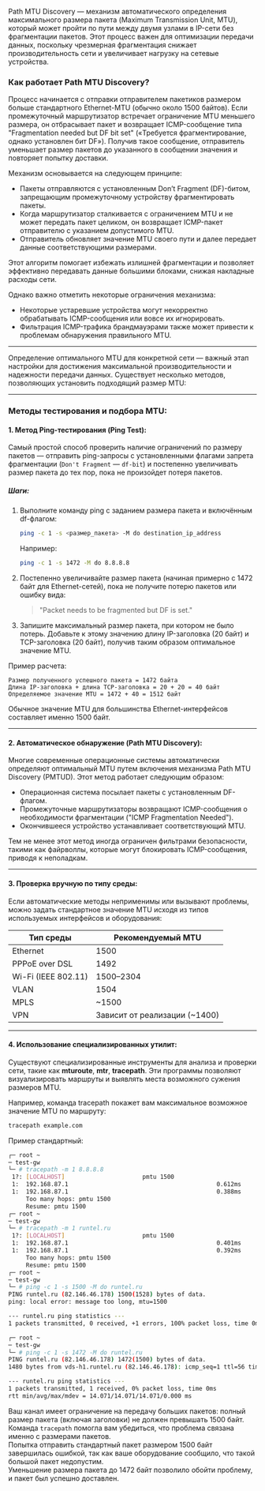 Path MTU Discovery — механизм автоматического определения максимального размера пакета (Maximum Transmission Unit, MTU), который может пройти по пути между двумя узлами в IP-сети без фрагментации пакетов. Этот процесс важен для оптимизации передачи данных, поскольку чрезмерная фрагментация снижает производительность сети и увеличивает нагрузку на сетевые устройства.

### Как работает Path MTU Discovery?

Процесс начинается с отправки отправителем пакетиков размером больше стандартного Ethernet-MTU (обычно около 1500 байтов). Если промежуточный маршрутизатор встречает ограничение MTU меньшего размера, он отбрасывает пакет и возвращает ICMP-сообщение типа "Fragmentation needed but DF bit set" («Требуется фрагментирование, однако установлен бит DF»). Получив такое сообщение, отправитель уменьшает размер пакетов до указанного в сообщении значения и повторяет попытку доставки.

Механизм основывается на следующем принципе:

- Пакеты отправляются с установленным Don’t Fragment (DF)-битом, запрещающим промежуточному устройству фрагментировать пакеты.
- Когда маршрутизатор сталкивается с ограничением MTU и не может передать пакет целиком, он возвращает ICMP-пакет отправителю с указанием допустимого MTU.
- Отправитель обновляет значение MTU своего пути и далее передает данные соответствующими размерами.

Этот алгоритм помогает избежать излишней фрагментации и позволяет эффективно передавать данные большими блоками, снижая накладные расходы сети.

Однако важно отметить некоторые ограничения механизма:

- Некоторые устаревшие устройства могут некорректно обрабатывать ICMP-сообщения или вовсе их игнорировать.
- Фильтрация ICMP-трафика брандмауэрами также может привести к проблемам обнаружения правильного MTU.

---

Определение оптимального MTU для конкретной сети — важный этап настройки для достижения максимальной производительности и надежности передачи данных. Существует несколько методов, позволяющих установить подходящий размер MTU:

---

### Методы тестирования и подбора MTU:

#### 1. Метод Ping-тестирования (Ping Test):
Самый простой способ проверить наличие ограничений по размеру пакетов — отправить ping-запросы с установленными флагами запрета фрагментации (`Don't Fragment` — `df-bit`) и постепенно увеличивать размер пакета до тех пор, пока не произойдет потеря пакетов. 

##### Шаги:
1. Выполните команду ping с заданием размера пакета и включённым df-флагом:
   ```bash
   ping -c 1 -s <размер_пакета> -M do destination_ip_address
   ```
   
   Например:
   ```bash
   ping -c 1 -s 1472 -M do 8.8.8.8
   ```

2. Постепенно увеличивайте размер пакета (начиная примерно с 1472 байт для Ethernet-сетей), пока не получите потерю пакетов или ошибку вида:
   > "Packet needs to be fragmented but DF is set."

3. Запишите максимальный размер пакета, при котором не было потерь. Добавьте к этому значению длину IP-заголовка (20 байт) и TCP-заголовка (20 байт), получив таким образом оптимальное значение MTU.

Пример расчета:
```
Размер полученного успешного пакета = 1472 байта
Длина IP-заголовка + длина TCP-заголовка = 20 + 20 = 40 байт
Определяемое значение MTU = 1472 + 40 = 1512 байт
```

Обычное значение MTU для большинства Ethernet-интерфейсов составляет именно 1500 байт.

---

#### 2. Автоматическое обнаружение (Path MTU Discovery):
Многие современные операционные системы автоматически определяют оптимальный MTU путем включения механизма Path MTU Discovery (PMTUD). Этот метод работает следующим образом:

- Операционная система посылает пакеты с установленным DF-флагом.
- Промежуточные маршрутизаторы возвращают ICMP-сообщения о необходимости фрагментации ("ICMP Fragmentation Needed").
- Окончившееся устройство устанавливает соответствующий MTU.

Тем не менее этот метод иногда ограничен фильтрами безопасности, такими как файрволлы, которые могут блокировать ICMP-сообщения, приводя к неполадкам.

---

#### 3. Проверка вручную по типу среды:
Если автоматические методы неприменимы или вызывают проблемы, можно задать стандартное значение MTU исходя из типов используемых интерфейсов и оборудования:

| Тип среды          | Рекомендуемый MTU |
|--------------------|-------------------|
| Ethernet           | 1500              |
| PPPoE over DSL     | 1492              |
| Wi-Fi (IEEE 802.11)| 1500–2304         |
| VLAN               | 1504              |
| MPLS               | ~1500             |
| VPN                | Зависит от реализации (~1400) |

---

#### 4. Использование специализированных утилит:
Существуют специализированные инструменты для анализа и проверки сети, такие как **mturoute**, **mtr**, **tracepath**. Эти программы позволяют визуализировать маршруты и выявлять места возможного сужения размеров MTU.

Например, команда tracepath покажет вам максимальное возможное значение MTU по маршруту:
```bash
tracepath example.com
```
Пример стандартный:
```bash
┌─ root ~ 
─ test-gw 
└─ # tracepath -m 1 8.8.8.8
 1?: [LOCALHOST]                      pmtu 1500
 1:  192.168.87.1                                          0.612ms 
 1:  192.168.87.1                                          0.388ms 
     Too many hops: pmtu 1500
     Resume: pmtu 1500 
┌─ root ~ 
─ test-gw 
└─ # tracepath -m 1 runtel.ru
 1?: [LOCALHOST]                      pmtu 1500
 1:  192.168.87.1                                          0.401ms 
 1:  192.168.87.1                                          0.392ms 
     Too many hops: pmtu 1500
     Resume: pmtu 1500 
┌─ root ~ 
─ test-gw 
└─ # ping -c 1 -s 1500 -M do runtel.ru
PING runtel.ru (82.146.46.178) 1500(1528) bytes of data.
ping: local error: message too long, mtu=1500

--- runtel.ru ping statistics ---
1 packets transmitted, 0 received, +1 errors, 100% packet loss, time 0ms

┌─ root ~ 
─ test-gw 
└─ # ping -c 1 -s 1472 -M do runtel.ru
PING runtel.ru (82.146.46.178) 1472(1500) bytes of data.
1480 bytes from vds-h1.runtel.ru (82.146.46.178): icmp_seq=1 ttl=56 time=14.1 ms

--- runtel.ru ping statistics ---
1 packets transmitted, 1 received, 0% packet loss, time 0ms
rtt min/avg/max/mdev = 14.071/14.071/14.071/0.000 ms
```
Ваш канал имеет ограничение на передачу больших пакетов: полный размер пакета (включая заголовки) не должен превышать 1500 байт.
<br/> Команда `tracepath` помогла вам убедиться, что проблема связана именно с размерами пакетов.
<br/> Попытка отправить стандартный пакет размером 1500 байт завершилась ошибкой, так как ваше оборудование сообщило, что такой большой пакет недопустим.
<br/> Уменьшение размера пакета до 1472 байт позволило обойти проблему, и пакет был успешно доставлен.
